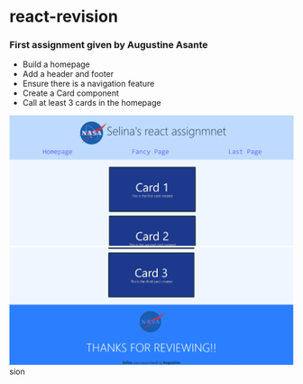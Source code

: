 # react-revision
### First assignment given by **Augustine Asante**
- Build a homepage
- Add a header and footer
- Ensure there is a navigation feature
- Create a Card component
- Call at least 3 cards in the homepage

![Homepage of react app](homepage.png)
![Footer of react app](footer.png)sion
